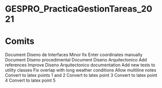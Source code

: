 # GESPRO_PracticaGestionTareas_2021
# Comits

Document Diseno de Interfaces
Minor fix 
Enter coordinates manually 
Document Diseno procedimental 
Document Diseno Arquitectonico 
Add references 
Improve Diseno Arquitectonico documentation 
Add new tests to utility classes 
Fix overlap with long weather conditions 
Allow multiline notes 
Convert to latex points 1 and 2 
Convert to latex point 3 
Convert to latex point 4 
Convert to latex point 5 
